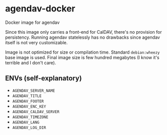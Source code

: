 # agendav-docker
Docker image for agendav

Since this image only carries a front-end for CalDAV, there's no provision for persistency. Running agendav statelessly has no drawbacks since agendav itself is not very customizable.

Image is not optimized for size or compilation time. Standard `debian:wheezy` base image is used. Final image size is few hundred megabytes (I know it's terrible and I don't care).

## ENVs (self-explanatory)

- `AGENDAV_SERVER_NAME`
- `AGENDAV_TITLE`
- `AGENDAV_FOOTER`
- `AGENDAV_ENC_KEY`
- `AGENDAV_CALDAV_SERVER`
- `AGENDAV_TIMEZONE`
- `AGENDAV_LANG`
- `AGENDAV_LOG_DIR`
